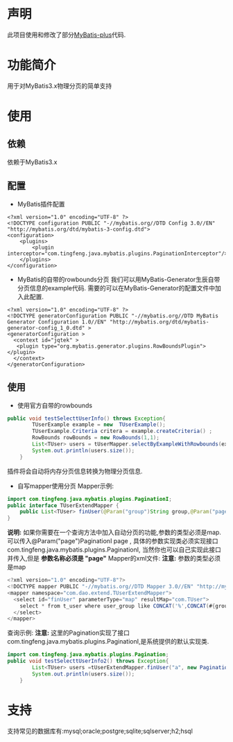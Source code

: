 # 声明

此项目使用和修改了部分[MyBatis-plus](https://github.com/baomidou/mybatis-plus)代码.

# 功能简介

用于对MyBatis3.x物理分页的简单支持

# 使用
## 依赖
依赖于MyBatis3.x
## 配置
- MyBatis插件配置
```
<?xml version="1.0" encoding="UTF-8" ?>  
<!DOCTYPE configuration PUBLIC "-//mybatis.org//DTD Config 3.0//EN" "http://mybatis.org/dtd/mybatis-3-config.dtd">
<configuration>
    <plugins>
        <plugin interceptor="com.tingfeng.java.mybatis.plugins.PaginationInterceptor"/>
    </plugins>
</configuration>
```
- MyBatis的自带的rowbounds分页
我们可以用MyBatis-Generator生辰自带分页信息的example代码.
需要的可以在MyBatis-Generator的配置文件中加入此配置.
```
<?xml version="1.0" encoding="UTF-8" ?>
<!DOCTYPE generatorConfiguration PUBLIC "-//mybatis.org//DTD MyBatis Generator Configuration 1.0//EN" "http://mybatis.org/dtd/mybatis-generator-config_1_0.dtd" > 
<generatorConfiguration >
  <context id="jqtek" >
   <plugin type="org.mybatis.generator.plugins.RowBoundsPlugin">
</plugin> 
  </context>
</generatorConfiguration>
```
## 使用
- 使用官方自带的rowbounds
```java
public void testSelecttUserInfo() throws Exception{    
        TUserExample example = new  TUserExample();
        TUserExample.Criteria critera = example.createCriteria() ;
        RowBounds rowBounds = new RowBounds(1,1);
        List<TUser> users = tUserMapper.selectByExampleWithRowbounds(example,rowBounds);
        System.out.println(users.size());
    }
```
插件将会自动将内存分页信息转换为物理分页信息.
- 自写mapper使用分页
Mapper示例:
```java
import com.tingfeng.java.mybatis.plugins.PaginationI;
public interface TUserExtendMapper {
    public List<TUser> finUser(@Param("group")String group,@Param("page")PaginationI page);
}
```
**说明:**
    如果你需要在一个查询方法中加入自动分页的功能,参数的类型必须是map.
    可以传入@Param("page")PaginationI page ,
    具体的参数实现类必须实现接口com.tingfeng.java.mybatis.plugins.PaginationI,
  当然你也可以自己实现此接口并传入,但是
    **参数名称必须是 "page"**
Mapper的xml文件:
**注意:**
参数的类型必须是map
```java
<?xml version="1.0" encoding="UTF-8"?>
<!DOCTYPE mapper PUBLIC "-//mybatis.org//DTD Mapper 3.0//EN" "http://mybatis.org/dtd/mybatis-3-mapper.dtd">
<mapper namespace="com.dao.extend.TUserExtendMapper">
  <select id="finUser" parameterType="map" resultMap="com.TUser">
    select * from t_user where user_group like CONCAT('%',CONCAT(#{group},'%'))
  </select>
</mapper>
```
查询示例:
**注意:**
这里的Pagination实现了接口com.tingfeng.java.mybatis.plugins.PaginationI,是系统提供的默认实现类.
```java
import com.tingfeng.java.mybatis.plugins.Pagination;
public void testSelecttUserInfo2() throws Exception{
        List<TUser> users =tUserExtendMapper.finUser("a", new Pagination(10,1));
        System.out.println(users.size());
    }
```
# 支持
支持常见的数据库有:mysql;oracle;postgre;sqlite;sqlserver;h2;hsql
